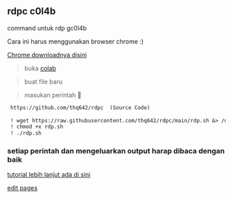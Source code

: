 ## rdpc c0l4b

command untuk rdp gc0l4b

Cara ini harus menggunakan browser chrome :)

[Chrome downloadnya disini](https://www.google.com/intl/id_id/chrome/)

> buka [colab](https://colab.research.google.com)

> buat file baru 

> masukan perintah  🔻

```markdown
 https://github.com/thq642/rdpc  (Source Code)    
 
 ! wget https://raw.githubusercontent.com/thq642/rdpc/main/rdp.sh &> /dev/null
 ! chmod +x rdp.sh 
 ! ./rdp.sh
```
### setiap perintah dan mengeluarkan output harap dibaca dengan baik

[tutorial lebih lanjut ada di sini](https://experimentwithme.cf/notes/doku.php?id=cara_membuat_mesin_render_dengan_colab)


[edit pages](https://github.com/thq642/rdpc/edit/gh-pages/index.md)
